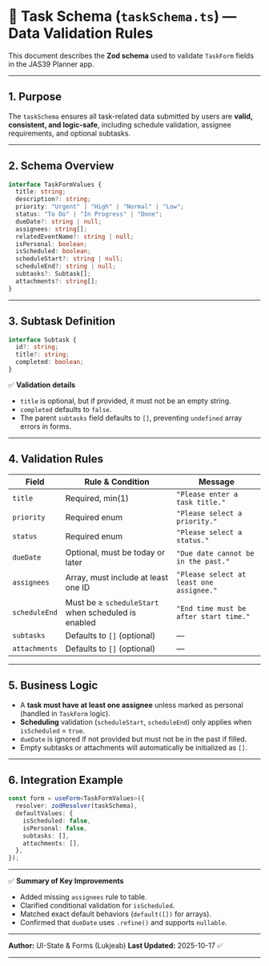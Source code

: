 # 📘 Task Schema (`taskSchema.ts`) — Data Validation Rules

This document describes the **Zod schema** used to validate `TaskForm` fields in the JAS39 Planner app.

---

## 1. Purpose

The `taskSchema` ensures all task-related data submitted by users are **valid, consistent, and logic-safe**, including schedule validation, assignee requirements, and optional subtasks.

---

## 2. Schema Overview

```ts
interface TaskFormValues {
  title: string;
  description?: string;
  priority: "Urgent" | "High" | "Normal" | "Low";
  status: "To Do" | "In Progress" | "Done";
  dueDate?: string | null;
  assignees: string[];
  relatedEventName?: string | null;
  isPersonal: boolean;
  isScheduled: boolean;
  scheduleStart?: string | null;
  scheduleEnd?: string | null;
  subtasks?: Subtask[];
  attachments?: string[];
}
```

---

## 3. Subtask Definition

```ts
interface Subtask {
  id?: string;
  title?: string;
  completed: boolean;
}
```

✅ **Validation details**

* `title` is optional, but if provided, it must not be an empty string.
* `completed` defaults to `false`.
* The parent `subtasks` field defaults to `[]`, preventing `undefined` array errors in forms.

---

## 4. Validation Rules

| Field         | Rule & Condition                                    | Message                                  |
| ------------- | --------------------------------------------------- | ---------------------------------------- |
| `title`       | Required, min(1)                                    | `"Please enter a task title."`           |
| `priority`    | Required enum                                       | `"Please select a priority."`            |
| `status`      | Required enum                                       | `"Please select a status."`              |
| `dueDate`     | Optional, must be today or later                    | `"Due date cannot be in the past."`      |
| `assignees`   | Array, must include at least one ID                 | `"Please select at least one assignee."` |
| `scheduleEnd` | Must be ≥ `scheduleStart` when scheduled is enabled | `"End time must be after start time."`   |
| `subtasks`    | Defaults to `[]` (optional)                         | —                                        |
| `attachments` | Defaults to `[]` (optional)                         | —                                        |

---

## 5. Business Logic

* A **task must have at least one assignee** unless marked as personal (handled in `TaskForm` logic).
* **Scheduling** validation (`scheduleStart`, `scheduleEnd`) only applies when `isScheduled` = `true`.
* `dueDate` is ignored if not provided but must not be in the past if filled.
* Empty subtasks or attachments will automatically be initialized as `[]`.

---

## 6. Integration Example

```ts
const form = useForm<TaskFormValues>({
  resolver: zodResolver(taskSchema),
  defaultValues: {
    isScheduled: false,
    isPersonal: false,
    subtasks: [],
    attachments: [],
  },
});
```

---

✅ **Summary of Key Improvements**

* Added missing `assignees` rule to table.
* Clarified conditional validation for `isScheduled`.
* Matched exact default behaviors (`default([])` for arrays).
* Confirmed that `dueDate` uses `.refine()` and supports `nullable`.

---

**Author:** UI-State & Forms (Lukjeab)
**Last Updated:** 2025-10-17 ✅

---

